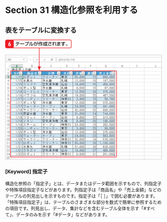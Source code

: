# Section 31 構造化参照を利用する

## 表をテーブルに変換する

![](003.png)

### [Keyword] 指定子

構造化参照の「指定子」とは、データまたはデータ範囲を示すもので、列指定子や特殊項目指定子などがあります。列指定子は「商品名」や「売上金額」などのテーブルの列見出しを示すものです。指定子は「［ ］」で囲む必要があります。「特殊項目指定子」は、テーブルのさまざまな部分を数式で簡単に参照するための項目です。列見出し、データ、集計などを含むテーブル全体を示す「#すべて」、データのみを示す「#データ」などがあります。
